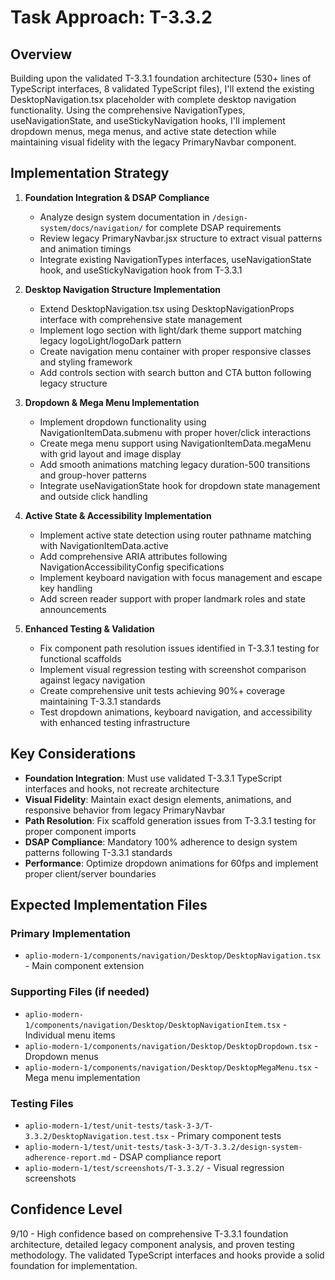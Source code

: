 # Task Approach: T-3.3.2

## Overview
Building upon the validated T-3.3.1 foundation architecture (530+ lines of TypeScript interfaces, 8 validated TypeScript files), I'll extend the existing DesktopNavigation.tsx placeholder with complete desktop navigation functionality. Using the comprehensive NavigationTypes, useNavigationState, and useStickyNavigation hooks, I'll implement dropdown menus, mega menus, and active state detection while maintaining visual fidelity with the legacy PrimaryNavbar component.

## Implementation Strategy

1. **Foundation Integration & DSAP Compliance**
   - Analyze design system documentation in `/design-system/docs/navigation/` for complete DSAP requirements
   - Review legacy PrimaryNavbar.jsx structure to extract visual patterns and animation timings
   - Integrate existing NavigationTypes interfaces, useNavigationState hook, and useStickyNavigation hook from T-3.3.1

2. **Desktop Navigation Structure Implementation**
   - Extend DesktopNavigation.tsx using DesktopNavigationProps interface with comprehensive state management
   - Implement logo section with light/dark theme support matching legacy logoLight/logoDark pattern
   - Create navigation menu container with proper responsive classes and styling framework
   - Add controls section with search button and CTA button following legacy structure

3. **Dropdown & Mega Menu Implementation**
   - Implement dropdown functionality using NavigationItemData.submenu with proper hover/click interactions
   - Create mega menu support using NavigationItemData.megaMenu with grid layout and image display
   - Add smooth animations matching legacy duration-500 transitions and group-hover patterns
   - Integrate useNavigationState hook for dropdown state management and outside click handling

4. **Active State & Accessibility Implementation**
   - Implement active state detection using router pathname matching with NavigationItemData.active
   - Add comprehensive ARIA attributes following NavigationAccessibilityConfig specifications
   - Implement keyboard navigation with focus management and escape key handling
   - Add screen reader support with proper landmark roles and state announcements

5. **Enhanced Testing & Validation**
   - Fix component path resolution issues identified in T-3.3.1 testing for functional scaffolds
   - Implement visual regression testing with screenshot comparison against legacy navigation
   - Create comprehensive unit tests achieving 90%+ coverage maintaining T-3.3.1 standards
   - Test dropdown animations, keyboard navigation, and accessibility with enhanced testing infrastructure

## Key Considerations

- **Foundation Integration**: Must use validated T-3.3.1 TypeScript interfaces and hooks, not recreate architecture
- **Visual Fidelity**: Maintain exact design elements, animations, and responsive behavior from legacy PrimaryNavbar
- **Path Resolution**: Fix scaffold generation issues from T-3.3.1 testing for proper component imports
- **DSAP Compliance**: Mandatory 100% adherence to design system patterns following T-3.3.1 standards
- **Performance**: Optimize dropdown animations for 60fps and implement proper client/server boundaries

## Expected Implementation Files

### Primary Implementation
- `aplio-modern-1/components/navigation/Desktop/DesktopNavigation.tsx` - Main component extension

### Supporting Files (if needed)
- `aplio-modern-1/components/navigation/Desktop/DesktopNavigationItem.tsx` - Individual menu items
- `aplio-modern-1/components/navigation/Desktop/DesktopDropdown.tsx` - Dropdown menus
- `aplio-modern-1/components/navigation/Desktop/DesktopMegaMenu.tsx` - Mega menu implementation

### Testing Files
- `aplio-modern-1/test/unit-tests/task-3-3/T-3.3.2/DesktopNavigation.test.tsx` - Primary component tests
- `aplio-modern-1/test/unit-tests/task-3-3/T-3.3.2/design-system-adherence-report.md` - DSAP compliance report
- `aplio-modern-1/test/screenshots/T-3.3.2/` - Visual regression screenshots

## Confidence Level
9/10 - High confidence based on comprehensive T-3.3.1 foundation architecture, detailed legacy component analysis, and proven testing methodology. The validated TypeScript interfaces and hooks provide a solid foundation for implementation.